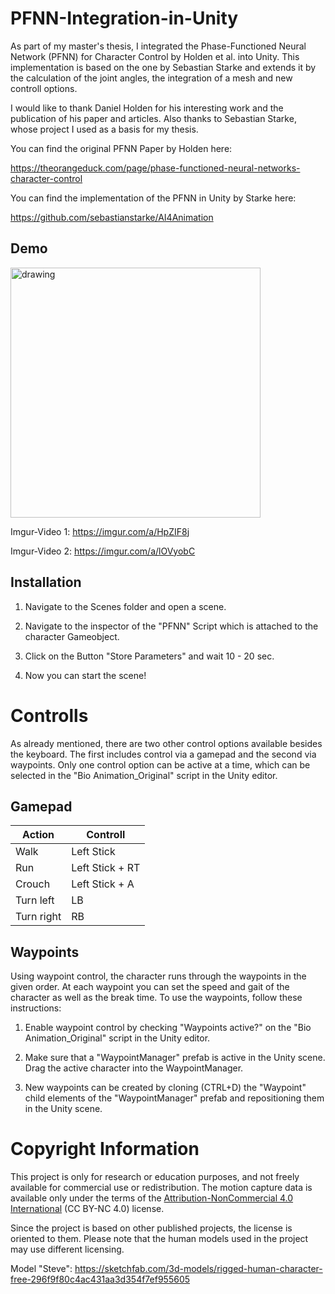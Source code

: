 # PFNN-Integration-in-Unity
As part of my master's thesis, I integrated the Phase-Functioned Neural Network (PFNN) for Character Control by Holden et al. into Unity. This implementation is based on the one by Sebastian Starke and extends it by the calculation of the joint angles, the integration of a mesh and new controll options.

I would like to thank Daniel Holden for his interesting work and the publication of his paper and articles. Also thanks to Sebastian Starke, whose project I used as a basis for my thesis.


You can find the original PFNN Paper by Holden here: 

https://theorangeduck.com/page/phase-functioned-neural-networks-character-control

You can find the implementation of the PFNN in Unity by Starke here:

https://github.com/sebastianstarke/AI4Animation

## Demo
<img src="https://github.com/Nachbarino/PFNN-Integration-in-Unity/blob/main/img/PAndS.png" alt="drawing" width="400"/>

Imgur-Video 1: https://imgur.com/a/HpZIF8j

Imgur-Video 2: https://imgur.com/a/lOVyobC

## Installation

1. Navigate to the Scenes folder and open a scene.

2. Navigate to the inspector of the "PFNN" Script which is attached to the character Gameobject.

3. Click on the Button "Store Parameters" and wait 10 - 20 sec.

4. Now you can start the scene!

# Controlls
As already mentioned, there are two other control options available besides the keyboard. The first includes control via a gamepad and the second via waypoints. Only one control option can be active at a time, which can be selected in the "Bio Animation_Original" script in the Unity editor.
## Gamepad
| Action  | Controll |
| ------------- | ------------- |
| Walk  | Left Stick |
| Run  | Left Stick + RT  |
| Crouch | Left Stick + A  |
| Turn left  | LB  |
| Turn right  | RB |

## Waypoints
Using waypoint control, the character runs through the waypoints in the given order. At each waypoint you can set the speed and gait of the character as well as the break time. To use the waypoints, follow these instructions:

1. Enable waypoint control by checking "Waypoints active?" on the "Bio Animation_Original" script in the Unity editor.

2. Make sure that a "WaypointManager" prefab is active in the Unity scene. Drag the active character into the WaypointManager. 

3. New waypoints can be created by cloning (CTRL+D) the "Waypoint" child elements of the "WaypointManager" prefab and repositioning them in the Unity scene.
   
# Copyright Information
This project is only for research or education purposes, and not freely available for commercial use or redistribution. The motion capture data is available only under the terms of the [Attribution-NonCommercial 4.0 International](https://creativecommons.org/licenses/by-nc/4.0/legalcode) (CC BY-NC 4.0) license.

Since the project is based on other published projects, the license is oriented to them. Please note that the human models used in the project may use different licensing.

Model "Steve": https://sketchfab.com/3d-models/rigged-human-character-free-296f9f80c4ac431aa3d354f7ef955605
